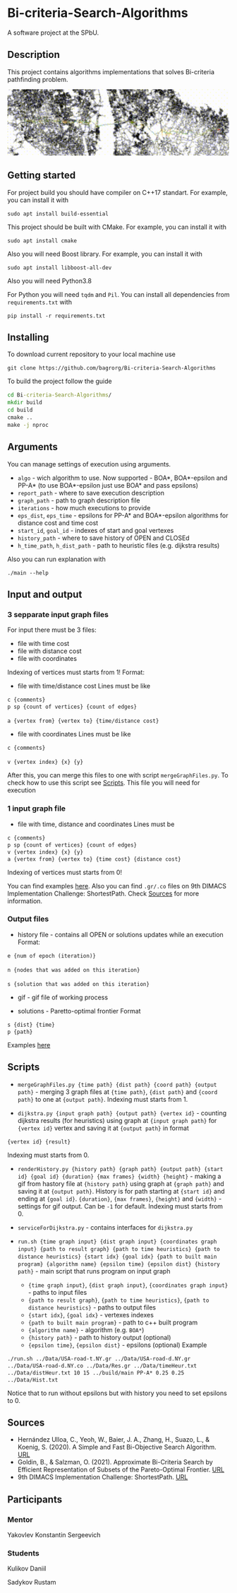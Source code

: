# Bi-criteria-Search-Algorithms
A software project at the SPbU.

## Description 
This project contains algorithms implementations that solves Bi-criteria pathfinding problem.

<img src="/Images/nyc2.gif" width="700" height="150"/>


## Getting started
For project build you should have compiler on C++17 standart.
For example, you can install it with 
```
sudo apt install build-essential 
```
This project should be built with CMake.
For example, you can install it with
```
sudo apt install cmake
```
Also you will need Boost library.
For example, you can install it with
```
sudo apt install libboost-all-dev   
```

Also you will need Python3.8

For Python you will need `tqdm` and `Pil`. You can install all dependencies from `requirements.txt` with
```
pip install -r requirements.txt
```


## Installing

To download current repository to your local machine use
```
git clone https://github.com/bagrorg/Bi-criteria-Search-Algorithms
```

To build the project follow the guide
```cmd
cd Bi-criteria-Search-Algorithms/
mkdir build
cd build
cmake ..
make -j nproc
```

## Arguments
You can manage settings of execution using arguments.

+ `algo` - wich algorithm to use. Now supported - BOA*, BOA*-epsilon and PP-A* (to use BOA*-epsilon just use BOA* and pass epsilons)
+ `report_path` - where to save execution description
+ `graph_path` - path to graph description file
+ `iterations` - how much executions to provide
+ `eps_dist`, `eps_time` - epsilons for PP-A* and BOA*-epsilon algorithms for distance cost and time cost
+ `start_id`, `goal_id` - indexes of start and goal vertexes
+ `history_path` - where to save history of OPEN and CLOSEd
+ `h_time_path`, `h_dist_path` - path to heuristic files (e.g. dijkstra results)

Also you can run explanation with 
```
./main --help
```

## Input and output
### 3 sepparate input graph files
For input there must be 3 files:
+ file with time cost
+ file with distance cost
+ file with coordinates

Indexing of vertices must starts from 1!
Format:
+ file with time/distance cost
Lines must be like
```
c {comments}
p sp {count of vertices} {count of edges}

a {vertex from} {vertex to} {time/distance cost}
```

+ file with coordinates
Lines must be like
```
c {comments}

v {vertex index} {x} {y}
```

After this, you can merge this files to one with script `mergeGraphFiles.py`. To check how to use this script see [Scripts](#scripts). This file you will need for execution

### 1 input graph file
+ file with time, distance and coordinates
Lines must be
```
c {comments}
p sp {count of vertices} {count of edges}
v {vertex index} {x} {y}
a {vertex from} {vertex to} {time cost} {distance cost}
```
Indexing of vertices must starts from 0!

You can find examples [here](https://github.com/bagrorg/Bi-criteria-Search-Algorithms/tree/master/Examples/Graphs). Also you can find `.gr/.co` files on 9th DIMACS Implementation Challenge: ShortestPath. Check [Sources](#sources) for more information.

### Output files

+ history file - contains all OPEN or solutions updates while an execution
Format:
```
e {num of epoch (iteration)}

n {nodes that was added on this iteration}

s {solution that was added on this iteration}
```
+ gif - gif file of working process

+ solutions - Paretto-optimal frontier
Format
```
s {dist} {time}
p {path}
```

Examples [here](https://github.com/bagrorg/Bi-criteria-Search-Algorithms/tree/master/Examples/Output)
## Scripts
+ `mergeGraphFiles.py {time path} {dist path} {coord path} {output path}` - merging 3 graph files at `{time path}`, `{dist path}` and `{coord path}` to one at `{output path}`. Indexing must starts from 1.


+ `dijkstra.py {input graph path} {output path} {vertex id}` - counting dijkstra results (for heuristics) using graph at `{input graph path}` for `{vertex id}` vertex and saving it at `{output path}` in format
```
{vertex id} {result}
```
Indexing must starts from 0.
+ `renderHistory.py {history path} {graph path} {output path} {start id} {goal id} {duration} {max frames} {width} {height}` - making a gif from hastory file at `{history path}` using graph at `{graph path}` and saving it at `{output path}`. History is for path starting at `{start id}` and ending at `{goal id}`. `{duration}`, `{max frames}`, `{height}` and `{width}` - settings for gif output. Can be `-1` for default. Indexing must starts from 0.

+ `serviceForDijkstra.py` - contains interfaces for `dijkstra.py`

+ `run.sh {time graph input} {dist graph input} {coordinates graph input} {path to result graph} {path to time heuristics} {path to distance heuristics} {start idx} {goal idx} {path to built main program} {algorithm name} {epsilon time} {epsilon dist} {history path}` - main script that runs program on input graph
  + `{time graph input}`, `{dist graph input}`, `{coordinates graph input}` - paths to input files
  + `{path to result graph}`, `{path to time heuristics}`, `{path to distance heuristics}` - paths to output files
  + `{start idx}`, `{goal idx}` - vertexes indexes
  + `{path to built main program}` - path to c++ built program
  + `{algorithm name}` - algorithm (e.g. `BOA*`)
  + `{history path}` - path to history output (optional)
  + `{epsilon time}`, `{epsilon dist}` - epsilons (optional)
Example
```
./run.sh ../Data/USA-road-t.NY.gr ../Data/USA-road-d.NY.gr ../Data/USA-road-d.NY.co ../Data/Res.gr ../Data/timeHeur.txt ../Data/distHeur.txt 10 15 ../build/main PP-A* 0.25 0.25 ../Data/Hist.txt
```
Notice that to run without epsilons but with history you need to set epsilons to 0.
## Sources
+ Hernández Ulloa, C., Yeoh, W., Baier, J. A., Zhang, H., Suazo, L., & Koenig, S. (2020). A Simple and Fast Bi-Objective Search Algorithm. [URL](https://ojs.aaai.org//index.php/ICAPS/article/view/6655)
+ Goldin, B., & Salzman, O. (2021). Approximate Bi-Criteria Search by Efficient Representation of Subsets of the Pareto-Optimal Frontier. [URL](https://ojs.aaai.org/index.php/ICAPS/article/view/15957)
+ 9th DIMACS Implementation Challenge: ShortestPath. [URL](http://users.diag.uniroma1.it/challenge9/download.shtml)
## Participants
### Mentor
Yakovlev Konstantin Sergeevich
### Students
Kulikov Daniil

Sadykov Rustam
